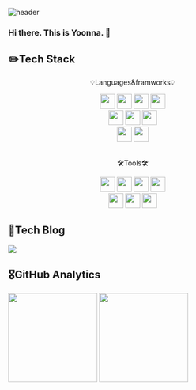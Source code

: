 <!--
**yoonnable/yoonnable** is a ✨ _special_ ✨ repository because its `README.md` (this file) appears on your GitHub profile.

Here are some ideas to get you started:

- 🔭 I’m currently working on ...
- 🌱 I’m currently learning ...
- 👯 I’m looking to collaborate on ...
- 🤔 I’m looking for help with ...
- 💬 Ask me about ...
- 📫 How to reach me: ...
- 😄 Pronouns: ...
- ⚡ Fun fact: ...
-->
![header](https://capsule-render.vercel.app/api?type=waving&color=gradient&customColorList=2&height=220&section=header&text=YOONNA&fontSize=55&animation=twinkling)

### Hi there. This is Yoonna. 👋

## ✏️Tech Stack
<p align="center">💡Languages&framworks💡</p>
<div align="center">
    <img src="https://img.shields.io/badge/Java-007396?style=flat&logo=Java&logoColor=white" height="30em"/>
    <img src="https://img.shields.io/badge/Spring-6DB33F?style=flat&logo=spring&logoColor=white"  height="30em"/>
    <img src="https://img.shields.io/badge/MySQL-4479A1?style=flat&logo=mysql&logoColor=white"  height="30em"/>
    <img src="https://img.shields.io/badge/Oracle SQL-F80000?style=flat&logo=oracle&logoColor=white"  height="30em"/>
</div>
<div align="center">
    <img src="https://img.shields.io/badge/JavaScript-F7DF1E?style=flat&logo=javascript&logoColor=white"  height="30em"/>
    <img src="https://img.shields.io/badge/Vue.js-4FC08D?style=flat&logo=vuedotjs&logoColor=white"  height="30em"/>
    <img src="https://img.shields.io/badge/JQuery-0769AD?style=flat&logo=jquery&logoColor=white"  height="30em"/>
</div>
<div align="center">
    <img src="https://img.shields.io/badge/HTML5-E34F26?style=flat&logo=HTML5&logoColor=white"  height="30em"/>
    <img src="https://img.shields.io/badge/CSS3-1572B6?style=flat&logo=CSS3&logoColor=white"  height="30em"/>
</div>
</br>
<p align="center">🛠️Tools🛠️</p>
<div align="center">
    <img src="https://img.shields.io/badge/Tomcat-F8DC75?style=flat&logo=apachetomcat&logoColor=white"  height="30em"/>
    <img src="https://img.shields.io/badge/Gradle-02303A?style=flat&logo=gradle&logoColor=white"  height="30em"/>
    <img src="https://img.shields.io/badge/Maven-C71A36?style=flat&logo=apachemaven&logoColor=white"  height="30em"/>
    <img src="https://img.shields.io/badge/Github-181717?style=flat&logo=github&logoColor=white"  height="30em"/>
</div>
<div align="center">
    <img src="https://img.shields.io/badge/SVN-809CC9?style=flat&logo=subversion&logoColor=white"  height="30em"/>
    <img src="https://img.shields.io/badge/Eclips IDE-2C2255?style=flat&logo=eclipseide&logoColor=white"  height="30em"/>
    <img src="https://img.shields.io/badge/VScode-007ACC?style=flat&logo=visualstudiocode&logoColor=white"  height="30em"/>
</div>

## 🔎Tech Blog
<a href="https://lyn0413.tistory.com/" target="_blank">
<img src="https://img.shields.io/badge/Blog-000000?style=flat&logo=tistory&logoColor=white" />
</a>

## 🎖️GitHub Analytics
<span>
<img height="180em" src="https://github-readme-stats-eight-theta.vercel.app/api?username=yoonnable&show_icons=true&theme=material-palenight&include_all_commits=true&count_private=true"/>
<img height="180em" src="https://github-readme-stats-eight-theta.vercel.app/api/top-langs/?username=yoonnable&layout=compact&langs_count=8&theme=material-palenight"/>
</span>
